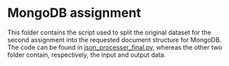 # MongoDB assignment
This folder contains the script used to split the original dataset for the second assignment into the requested document structure for MongoDB. 
The code can be found in [json_processer_final.py](./mongo_db/dataset_pre_processing/json_processer_final.py), whereas the other two folder contain,
respectively, the input and output data.
